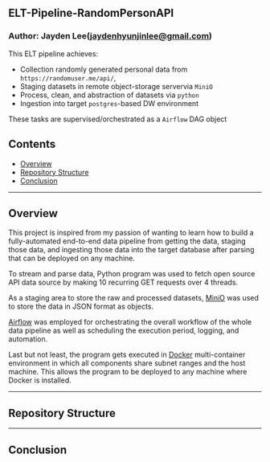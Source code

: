 ## ELT-Pipeline-RandomPersonAPI
### Author: Jayden Lee(jaydenhyunjinlee@gmail.com)
 This ELT pipeline achieves: 
  - Collection randomly generated personal data from `https://randomuser.me/api/`, 
  - Staging datasets in remote object-storage servervia `MiniO`
  - Process, clean, and abstraction of datasets via `python`
  - Ingestion into target `postgres`-based DW environment

 These tasks are supervised/orchestrated as a `Airflow` DAG object

## Contents
- [Overview](#overview)
- [Repository Structure](#repository-structure)
- [Conclusion](#conclusion)

---

## Overview
 This project is inspired from my passion of wanting to learn how to build a fully-automated end-to-end data pipeline from getting the data, staging those data, and ingesting those data into the target database after parsing that can be deployed on any machine. 
 
 To stream and parse data, Python program was used to fetch open source API data source by making 10 recurring GET requests over 4 threads.

 As a staging area to store the raw and processed datasets, [MiniO](https://min.io/) was used to store the data in JSON format as objects.

 [Airflow](https://airflow.apache.org/) was employed for orchestrating the overall workflow of the whole data pipeline as well as scheduling the execution period, logging, and automation.

 Last but not least, the program gets executed in [Docker](https://www.docker.com/) multi-container environment in which all components share subnet ranges and the host machine. This allows the program to be deployed to any machine where Docker is installed.

---
## Repository Structure

---
## Conclusion